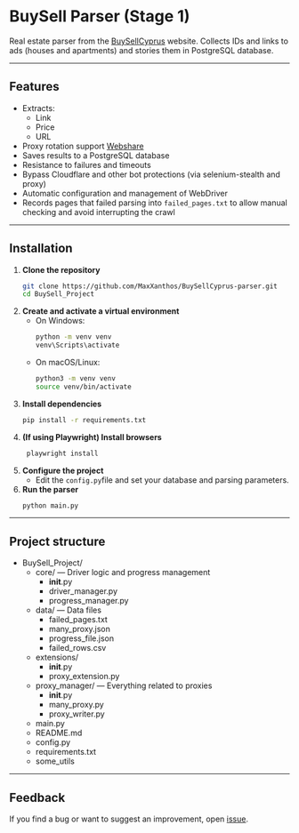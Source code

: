 # BuySell Parser (Stage 1)

Real estate parser from the [BuySellCyprus](https://www.buysellcyprus.com) website.
Collects IDs and links to ads (houses and apartments) and stories them in PostgreSQL database.

---

## Features

- Extracts:
  - Link
  - Price
  - URL
- Proxy rotation support [Webshare](https://www.webshare.io/)
- Saves results to a PostgreSQL database
- Resistance to failures and timeouts
- Bypass Cloudflare and other bot protections (via selenium-stealth and proxy)
- Automatic configuration and management of WebDriver
- Records pages that failed parsing into `failed_pages.txt` to allow manual checking and avoid interrupting the crawl

---

## Installation

1. **Clone the repository**
    ```bash
    git clone https://github.com/MaxXanthos/BuySellCyprus-parser.git
    cd BuySell_Project
    ```
2. **Create and activate a virtual environment**
   - On Windows:
     ```bash
     python -m venv venv
     venv\Scripts\activate
     ```
   - On macOS/Linux:
     ```bash
     python3 -m venv venv
     source venv/bin/activate
     ```
3. **Install dependencies**
    ```bash
    pip install -r requirements.txt
    ```
4. **(If using Playwright) Install browsers**
    ```bash
     playwright install
     ```
5. **Configure the project**
   - Edit the `config.py`file and set your database and parsing parameters.
6. **Run the parser**
    ```bash
    python main.py
    ```

---

## Project structure

- BuySell_Project/
  - core/ — Driver logic and progress management
    - __init__.py
    - driver_manager.py
    - progress_manager.py
  - data/ — Data files
    - failed_pages.txt
    - many_proxy.json
    - progress_file.json
    - failed_rows.csv
  - extensions/
    - __init__.py
    - proxy_extension.py
  - proxy_manager/ — Everything related to proxies
    - __init__.py
    - many_proxy.py
    - proxy_writer.py
  - main.py
  - README.md
  - config.py
  - requirements.txt
  - some_utils

---

## Feedback
If you find a bug or want to suggest an improvement, open [issue](https://github.com/MaxXanthos/BuySellCyprus-parser1/issues).